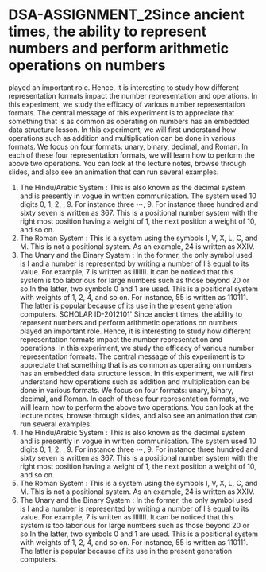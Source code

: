 # DSA-ASSIGNMENT_2Since ancient times, the ability to represent numbers and perform arithmetic operations on numbers
played an important role. Hence, it is interesting to study how different representation formats
impact the number representation and operations. In this experiment, we study the efficacy of
various number representation formats. The central message of this experiment is to appreciate that
something that is as common as operating on numbers has an embedded data structure lesson. In
this experiment, we will first understand how operations such as addition and multiplication can be
done in various formats. We focus on four formats: unary, binary, decimal, and Roman. In each of
these four representation formats, we will learn how to perform the above two operations. You can
look at the lecture notes, browse through slides, and also see an animation that can run several
examples.
1. The Hindu/Arabic System : This is also known as the decimal system and is presently in
vogue in written communication. The system used 10 digits 0, 1, 2, , 9. For instance three ⋯, 9. For instance three
hundred and sixty seven is written as 367. This is a positional number system with the right
most position having a weight of 1, the next position a weight of 10, and so on.
2. The Roman System : This is a system using the symbols I, V, X, L, C, and M. This is not a
positional system. As an example, 24 is written as XXIV.
3. The Unary and the Binary System : In the former, the only symbol used is I and a number is
represented by writing a number of I ́s equal to its value. For example, 7 is written as IIIIIII.
It can be noticed that this system is too laborious for large numbers such as those beyond 20
or so.In the latter, two symbols 0 and 1 are used. This is a positional system with weights of
1, 2, 4, and so on. For instance, 55 is written as 110111. The latter is popular because of its
use in the present generation computers.
SCHOLAR ID-2012101'
Since ancient times, the ability to represent numbers and perform arithmetic operations on numbers
played an important role. Hence, it is interesting to study how different representation formats
impact the number representation and operations. In this experiment, we study the efficacy of
various number representation formats. The central message of this experiment is to appreciate that
something that is as common as operating on numbers has an embedded data structure lesson. In
this experiment, we will first understand how operations such as addition and multiplication can be
done in various formats. We focus on four formats: unary, binary, decimal, and Roman. In each of
these four representation formats, we will learn how to perform the above two operations. You can
look at the lecture notes, browse through slides, and also see an animation that can run several
examples.
1. The Hindu/Arabic System : This is also known as the decimal system and is presently in
vogue in written communication. The system used 10 digits 0, 1, 2, , 9. For instance three ⋯, 9. For instance three
hundred and sixty seven is written as 367. This is a positional number system with the right
most position having a weight of 1, the next position a weight of 10, and so on.
2. The Roman System : This is a system using the symbols I, V, X, L, C, and M. This is not a
positional system. As an example, 24 is written as XXIV.
3. The Unary and the Binary System : In the former, the only symbol used is I and a number is
represented by writing a number of I ́s equal to its value. For example, 7 is written as IIIIIII.
It can be noticed that this system is too laborious for large numbers such as those beyond 20
or so.In the latter, two symbols 0 and 1 are used. This is a positional system with weights of
1, 2, 4, and so on. For instance, 55 is written as 110111. The latter is popular because of its
use in the present generation computers.

